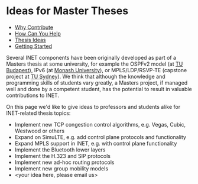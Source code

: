 # Ideas for Master Theses 

*   [Why Contribute][1] 
*   [How Can You Help][2] 
*   [Thesis Ideas][3] 
*   [Getting Started][4] 

Several INET components have been originally developed as part of a Masters thesis at some university, for example the OSPFv2 model (at [TU Budapest][5]), IPv6 (at [Monash University][6]), or MPLS/LDP/RSVP-TE (capstone project at [TU Sydney][7]). We think that although the knowledge and programming skills of students vary greatly, a Masters project, if managed well and done by a competent student, has the potential to result in valuable contributions to INET. 

On this page we'd like to give ideas to professors and students alike for INET-related thesis topics: 

*   Implement new TCP congestion control algorithms, e.g. Vegas, Cubic, Westwood or others 
*   Expand on SimuLTE, e.g. add control plane protocols and functionality 
*   Expand MPLS support in INET, e.g. with control plane functionality 
*   Implement the Bluetooth lower layers 
*   Implement the H.323 and SIP protocols 
*   Implement new ad-hoc routing protocols 
*   Implement new group mobility models 
*   <your idea here, please email us>

 [1]: http://localhost:/web/inet/index.php?n=Main.WhyContribute
 [2]: http://localhost:/web/inet/index.php?n=Main.HowCanYouHelp
 [3]: http://localhost:/web/inet/index.php?n=Main.ThesisIdeas
 [4]: http://localhost:/web/inet/index.php?n=Main.GettingStarted
 [5]: http://www.vik.bme.hu/en/
 [6]: http://www.eng.monash.edu.au/ecse
 [7]: http://www.uts.edu.au/